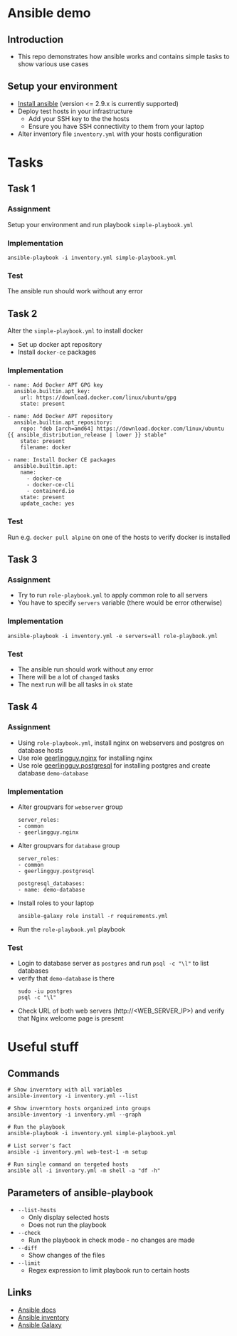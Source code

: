 # Ansible demo

## Introduction
* This repo demonstrates how ansible works and contains simple tasks to show various use cases

## Setup your environment
* [Install ansible](https://docs.ansible.com/ansible/latest/installation_guide/intro_installation.html) (version <= 2.9.x is currently supported)
* Deploy test hosts in your infrastructure
  * Add your SSH key to the the hosts
  * Ensure you have SSH connectivity to them from your laptop
* Alter inventory file `inventory.yml` with your hosts configuration

# Tasks

## Task 1

### Assignment
Setup your environment and run playbook `simple-playbook.yml`

### Implementation
```
ansible-playbook -i inventory.yml simple-playbook.yml
```

### Test
The ansible run should work without any error

## Task 2
Alter the `simple-playbook.yml` to install docker

* Set up docker apt repository
* Install `docker-ce` packages

### Implementation
```
- name: Add Docker APT GPG key
  ansible.builtin.apt_key:
    url: https://download.docker.com/linux/ubuntu/gpg
    state: present

- name: Add Docker APT repository
  ansible.builtin.apt_repository:
    repo: "deb [arch=amd64] https://download.docker.com/linux/ubuntu {{ ansible_distribution_release | lower }} stable"
    state: present
    filename: docker

- name: Install Docker CE packages
  ansible.builtin.apt:
    name:
      - docker-ce
      - docker-ce-cli
      - containerd.io
    state: present
    update_cache: yes
```

### Test
Run e.g. `docker pull alpine` on one of the hosts to verify docker is installed

## Task 3

### Assignment
* Try to run `role-playbook.yml` to apply common role to all servers
* You have to specify `servers` variable (there would be error otherwise)

### Implementation
```
ansible-playbook -i inventory.yml -e servers=all role-playbook.yml
```

### Test
* The ansible run should work without any error
* There will be a lot of `changed` tasks
* The next run will be all tasks in `ok` state

## Task 4

### Assignment
* Using `role-playbook.yml`, install nginx on webservers and postgres on database hosts
* Use role [geerlingguy.nginx](https://galaxy.ansible.com/ui/standalone/roles/geerlingguy/nginx/install/) for installing nginx
* Use role [geerlingguy.postgresql](https://galaxy.ansible.com/ui/standalone/roles/geerlingguy/postgresql/install/) for installing postgres and create database `demo-database`

### Implementation
* Alter groupvars for `webserver` group
  ```
  server_roles:
  - common
  - geerlingguy.nginx
  ```
* Alter groupvars for `database` group
  ```
  server_roles:
  - common
  - geerlingguy.postgresql

  postgresql_databases:
  - name: demo-database
  ```
* Install roles to your laptop
  ```
  ansible-galaxy role install -r requirements.yml
  ```
* Run the `role-playbook.yml` playbook

### Test
* Login to database server as `postgres` and run `psql -c "\l"` to list databases
* verify that `demo-database` is there
  ```
  sudo -iu postgres
  psql -c "\l"
  ```
* Check URL of both web servers (http://<WEB_SERVER_IP>) and verify that Nginx welcome page is present
# Useful stuff

## Commands
```
# Show inverntory with all variables
ansible-inventory -i inventory.yml --list

# Show inverntory hosts organized into groups
ansible-inventory -i inventory.yml --graph

# Run the playbook
ansible-playbook -i inventory.yml simple-playbook.yml

# List server's fact
ansible -i inventory.yml web-test-1 -m setup

# Run single command on tergeted hosts
ansible all -i inventory.yml -m shell -a "df -h"

```

## Parameters of ansible-playbook
* `--list-hosts`
  * Only display selected hosts
  * Does not run the playbook
* `--check`
  * Run the playbook in check mode - no changes are made
* `--diff`
  * Show changes of the files
* `--limit`
  * Regex expression to limit playbook run to certain hosts

## Links
* [Ansible docs](https://docs.ansible.com/ansible/latest/index.html)
* [Ansible inventory](https://docs.ansible.com/ansible/latest/inventory_guide/intro_inventory.html)
* [Ansible Galaxy](https://galaxy.ansible.com/ui/)
